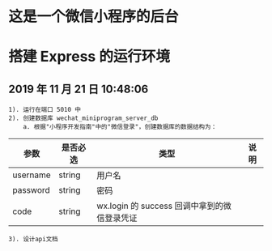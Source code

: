 # 这是一个微信小程序的后台

# 搭建 Express 的运行环境

## 2019 年 11 月 21 日 10:48:06

    1). 运行在端口 5010 中
    2). 创建数据库 wechat_miniprogram_server_db
    	a. 根据"小程序开发指南"中的"微信登录"，创建数据库的数据结构为：

| 参数     | 是否必选 | 类型                                         | 说明 |
| -------- | -------- | -------------------------------------------- | ---- |
| username | string   | 用户名                                       |
| password | string   | 密码                                         |
| code     | string   | wx.login 的 success 回调中拿到的微信登录凭证 |

    3). 设计api文档
